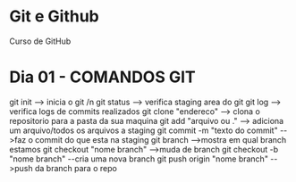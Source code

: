 # Git e Github

Curso de GitHub

# Dia 01 - COMANDOS GIT

git init				--> inicia o git /n
git status				--> verifica staging area do git
git log					--> verifica logs de commits realizados
git clone "endereco"	--> clona o repositorio para a pasta da sua maquina
git add "arquivo ou ."	--> adiciona um arquivo/todos os arquivos a staging
git commit -m "texto do commit"	-->faz o commit do que esta na staging
git branch				-->mostra em qual branch estamos
git checkout "nome branch"		-->muda de branch
git checkout -b "nome branch"	--cria uma nova branch
git push origin "nome branch"	-->push da branch para o repo